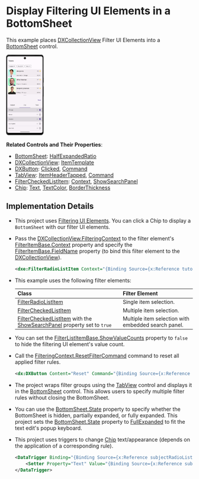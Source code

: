 # Display Filtering UI Elements in a BottomSheet

This example places [DXCollectionView](https://docs.devexpress.com/MAUI/403324) Filter UI Elements into a [BottomSheet](https://docs.devexpress.com/MAUI/DevExpress.Maui.Controls.BottomSheet) control.

<img src="media/resulting-app.png" width="20%"/>

**Related Controls and Their Properties**: 

* [BottomSheet](https://docs.devexpress.com/MAUI/DevExpress.Maui.Controls.BottomSheet): [HalfExpandedRatio](https://docs.devexpress.com/MAUI/DevExpress.Maui.Controls.BottomSheet.HalfExpandedRatio)
* [DXCollectionView](https://docs.devexpress.com/MAUI/403324): [ItemTemplate](https://docs.devexpress.com/MAUI/DevExpress.Maui.CollectionView.DXCollectionView.ItemTemplate)
* [DXButton](https://docs.devexpress.com/MAUI/DevExpress.Maui.Core.DXButton?v=23.2): [Clicked](https://docs.devexpress.com/MAUI/DevExpress.Maui.Core.DXButtonBase.Clicked?v=23.2), [Command](https://docs.devexpress.com/MAUI/DevExpress.Maui.Core.DXButtonBase.Command?v=23.2)
* [TabView](https://docs.devexpress.com/MAUI/DevExpress.Maui.Controls.TabView): [ItemHeaderTapped](https://docs.devexpress.com/MAUI/DevExpress.Maui.Controls.TabView.ItemHeaderTapped), [Command](https://docs.devexpress.com/MAUI/DevExpress.Maui.Controls.SimpleButton.Command)
* [FilterCheckedListItem](https://docs.devexpress.com/MAUI/DevExpress.Maui.Editors.FilterCheckedListItem): [Context](https://docs.devexpress.com/MAUI/DevExpress.Maui.Editors.FilterItemBase.Context), [ShowSearchPanel](https://docs.devexpress.com/MAUI/DevExpress.Maui.Editors.FilterListItemBase.ShowSearchPanel)
* [Chip](https://docs.devexpress.com/MAUI/DevExpress.Maui.Editors.Chip): [Text](https://docs.devexpress.com/MAUI/DevExpress.Maui.Editors.Chip.Text), [TextColor](https://docs.devexpress.com/MAUI/DevExpress.Maui.Editors.Chip.TextColor), [BorderThickness](https://docs.devexpress.com/MAUI/DevExpress.Maui.Editors.Chip.BorderThickness)

## Implementation Details

* This project uses [Filtering UI Elements](https://docs.devexpress.com/MAUI/404126/collection-view/filter-sort-and-group-data). You can click a Chip to display a `BottomSheet` with our filter UI elements.
* Pass the [DXCollectionView.FilteringContext](https://docs.devexpress.com/MAUI/DevExpress.Maui.CollectionView.DXCollectionView.FilteringContext) to the filter element's [FilterItemBase.Context](https://docs.devexpress.com/MAUI/DevExpress.Maui.Editors.FilterItemBase.Context) property and specify the [FilterItemBase.FieldName](https://docs.devexpress.com/MAUI/DevExpress.Maui.Editors.FilterItemBase.FieldName) property (to bind this filter element to the [DXCollectionView](https://docs.devexpress.com/MAUI/DevExpress.Maui.CollectionView.DXCollectionView)).

    ```xml
    <dxe:FilterRadioListItem Context="{Binding Source={x:Reference tutorsCollection}, Path=FilteringContext}" FieldName="Subject" />
    ```
* This example uses the following filter elements:
    
    |Class | Filter Element|
    |---|---|
    |[FilterRadioListItem](https://docs.devexpress.com/MAUI/DevExpress.Maui.Editors.FilterRadioListItem)| Single item selection. |
    |[FilterCheckedListItem](https://docs.devexpress.com/MAUI/DevExpress.Maui.Editors.FilterCheckedListItem)| Multiple item selection. |
    |[FilterCheckedListItem](https://docs.devexpress.com/MAUI/DevExpress.Maui.Editors.FilterCheckedListItem) with the [ShowSearchPanel](https://docs.devexpress.com/MAUI/DevExpress.Maui.Editors.FilterListItemBase.ShowSearchPanel) property set to `true` | Multiple item selection with embedded search panel. |

* You can set the [FilterListItemBase.ShowValueCounts](https://docs.devexpress.com/MAUI/DevExpress.Maui.Editors.FilterListItemBase.ShowValueCounts) property to `false` to hide the filtering UI element's value count.
* Call the [FilteringContext.ResetFilterCommand](https://docs.devexpress.com/MAUI/DevExpress.Maui.Core.FilteringUIContext.ResetFilterCommand) command to reset all applied filter rules.

    ```xml
    <dx:DXButton Content="Reset" Command="{Binding Source={x:Reference tutorsCollection}, Path=FilteringContext.ResetFilterCommand}" />
    ```
* The project wraps filter groups using the [TabView](https://docs.devexpress.com/MAUI/DevExpress.Maui.Controls.TabView) control and displays it in the [BottomSheet](https://docs.devexpress.com/MAUI/DevExpress.Maui.Controls.BottomSheet) control. This allows users to specify multiple filter rules without closing the BottomSheet.

* You can use the [BottomSheet.State](https://docs.devexpress.com/MAUI/DevExpress.Maui.Controls.BottomSheet.State) property to specify whether the BottomSheet is hidden, partially expanded, or fully expanded. This project sets the [BottomSheet.State](https://docs.devexpress.com/MAUI/DevExpress.Maui.Controls.BottomSheet.State) property to [FullExpanded](https://docs.devexpress.com/MAUI/DevExpress.Maui.Controls.BottomSheetState.FullExpanded) to fit the text edit's popup keyboard.
* This project uses triggers to change [Chip](https://docs.devexpress.com/MAUI/DevExpress.Maui.Editors.Chip) text/appearance (depends on the application of a corresponding rule).

    ```xml
    <DataTrigger Binding="{Binding Source={x:Reference subjectRadioListItem}, Path=FilterModel.SelectedFilterValue, Converter={StaticResource isFilterEmptyConverter}}" Value="False" TargetType="dxe:Chip">
        <Setter Property="Text" Value="{Binding Source={x:Reference subjectRadioListItem}, Path=FilterModel.SelectedFilterValue.DisplayText, StringFormat='{0} ▼'}"/>
    </DataTrigger>
    ```
